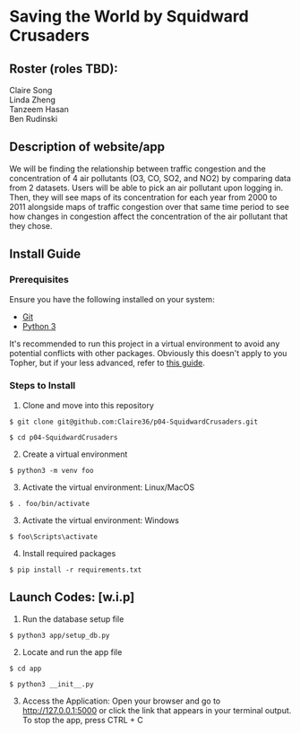 # Saving the World by Squidward Crusaders

## Roster (roles TBD):  
Claire Song  
Linda Zheng  
Tanzeem Hasan  
Ben Rudinski

## Description of website/app
We will be finding the relationship between traffic congestion and the concentration of 4 air pollutants (O3, CO, SO2, and NO2) by comparing data from 2 datasets. Users will be able to pick an air pollutant upon logging in. Then, they will see maps of its concentration for each year from 2000 to 2011 alongside maps of traffic congestion over that same time period to see how changes in congestion affect the concentration of the air pollutant that they chose.

## Install Guide

### Prerequisites
Ensure you have the following installed on your system:
- [Git](https://git-scm.com/book/en/v2/Getting-Started-Installing-Git)
- [Python 3](https://www.python.org/downloads/)

It's recommended to run this project in a virtual environment to avoid any potential conflicts with other packages. Obviously this doesn't apply to you Topher, but if your less advanced, refer to [this guide](https://novillo-cs.github.io/apcsa/tools/).

### Steps to Install
1. Clone and move into this repository
```
$ git clone git@github.com:Claire36/p04-SquidwardCrusaders.git
```
```
$ cd p04-SquidwardCrusaders
```
2. Create a virtual environment
```
$ python3 -m venv foo
```

3. Activate the virtual environment: Linux/MacOS
```
$ . foo/bin/activate
```
3. Activate the virtual environment: Windows
```
$ foo\Scripts\activate
```
4. Install required packages
```
$ pip install -r requirements.txt
```
## Launch Codes: [w.i.p]
1. Run the database setup file
``` 
$ python3 app/setup_db.py
```
2. Locate and run the app file
``` 
$ cd app
```
``` 
$ python3 __init__.py
```
3. Access the Application: Open your browser and go to http://127.0.0.1:5000 or click the link that appears in your terminal output.
To stop the app, press CTRL + C
